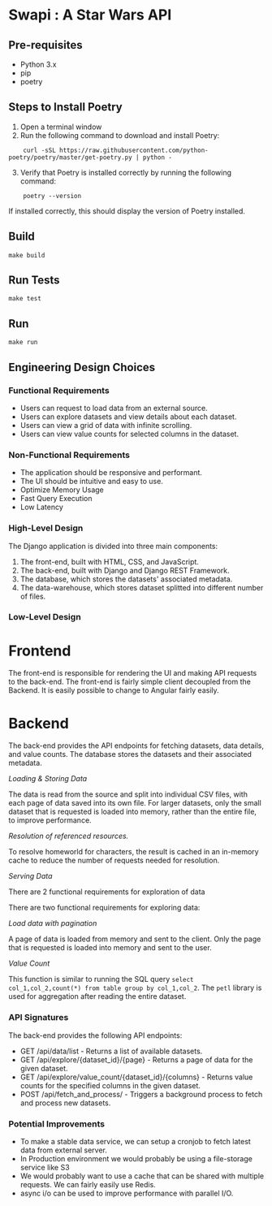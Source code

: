 # Swapi : A Star Wars API

## Pre-requisites
- Python 3.x
- pip
- poetry

## Steps to Install Poetry
1. Open a terminal window
2. Run the following command to download and install Poetry:
```
    curl -sSL https://raw.githubusercontent.com/python-poetry/poetry/master/get-poetry.py | python -
``` 
3. Verify that Poetry is installed correctly by running the following command:
```
    poetry --version
   ``` 
If installed correctly, this should display the version of Poetry installed.

## Build
```
make build
```
## Run Tests
```
make test
```
## Run
```
make run
```

## Engineering Design Choices

### Functional Requirements
- Users can request to load data from an external source.
- Users can explore datasets and view details about each dataset.
- Users can view a grid of data with infinite scrolling.
- Users can view value counts for selected columns in the dataset.

### Non-Functional Requirements
- The application should be responsive and performant.
- The UI should be intuitive and easy to use.
- Optimize Memory Usage
- Fast Query Execution
- Low Latency

### High-Level Design
The Django application is divided into three main components:
1. The front-end, built with HTML, CSS, and JavaScript.
2. The back-end, built with Django and Django REST Framework.
3. The database, which stores the datasets' associated metadata.
4. The data-warehouse, which stores dataset splitted into different number of files.

### Low-Level Design

# Frontend
The front-end is responsible for rendering the UI and making API requests to the back-end. 
The front-end is fairly simple client decoupled from the Backend. It is easily possible to change to Angular fairly easily.

# Backend
The back-end provides the API endpoints for fetching datasets, data details, and value counts.
The database stores the datasets and their associated metadata.

*Loading & Storing Data*

The data is read from the source and split into individual CSV files, with each page of data saved into its own file. For larger datasets, only the small dataset that is requested is loaded into memory, rather than the entire file, to improve performance.

*Resolution of referenced resources.*

To resolve homeworld for characters, the result is cached in an in-memory cache to reduce the number of requests needed for resolution.

*Serving Data*

There are 2 functional requirements for exploration of data

There are two functional requirements for exploring data:

*Load data with pagination*

A page of data is loaded from memory and sent to the client. Only the page that is requested is loaded into memory and sent to the user.

*Value Count*

This function is similar to running the SQL query `select col_1,col_2,count(*) from table group by col_1,col_2`.
The `petl` library is used for aggregation after reading the entire dataset.


### API Signatures
The back-end provides the following API endpoints:
- GET /api/data/list - Returns a list of available datasets.
- GET /api/explore/{dataset_id}/{page} - Returns a page of data for the given dataset.
- GET /api/explore/value_count/{dataset_id}/{columns} - Returns value counts for the specified columns in the given dataset.
- POST /api/fetch_and_process/ - Triggers a background process to fetch and process new datasets.

### Potential Improvements

- To make a stable data service, we can setup a cronjob to fetch latest data from external server.
- In Production environment we would probably be using a file-storage service like S3
- We would probably want to use a cache that can be shared with multiple requests. We can fairly easily use Redis.
- async i/o can be used to improve performance with parallel I/O.
